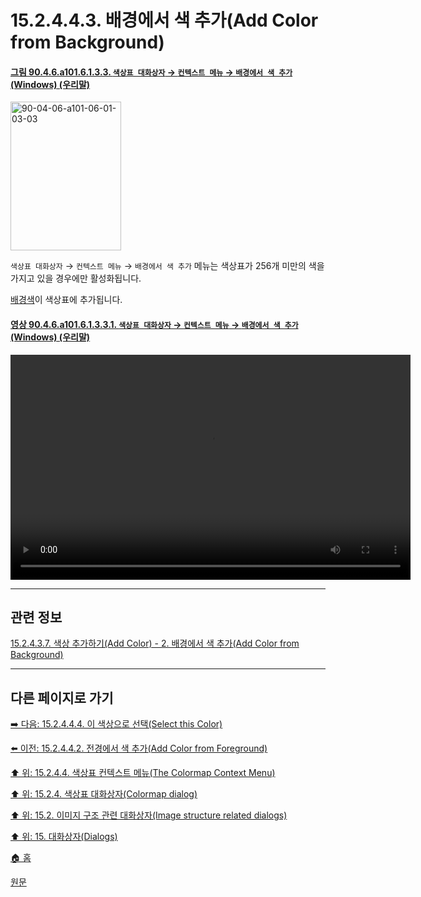 # 15.2.4.4.3. 배경에서 색 추가(Add Color from Background)

<a id="90-04-06-a101-06-01-03-03"></a>

#### [그림 90.4.6.a101.6.1.3.3. `색상표 대화상자` → `컨텍스트 메뉴` → `배경에서 색 추가` (Windows) (우리말)](./90-04-0006-colormap.md#90-04-06-a101-06-01-03-03)
<img width="177" height="238" alt="90-04-06-a101-06-01-03-03" src="https://github.com/wonder13662/gimp/assets/15767104/cc84be86-2ebe-4dca-a917-893a50675703" />

`색상표 대화상자` → `컨텍스트 메뉴` → `배경에서 색 추가` 메뉴는 색상표가 256개 미만의 색을 가지고 있을 경우에만 활성화됩니다.

[배경색](./19-glossaryx-background_color.md)이 색상표에 추가됩니다.

<a id="90-04-06-a101-06-01-03-03-01"></a>

#### [영상 90.4.6.a101.6.1.3.3.1. `색상표 대화상자` → `컨텍스트 메뉴` → `배경에서 색 추가` (Windows) (우리말)](./90-04-0006-colormap.md#90-04-06-a101-06-01-03-03-01)
<video controls="controls" width="640" height="360" src="https://github.com/wonder13662/gimp/assets/15767104/8bb7a4ad-ee73-42aa-b27f-cb8136b2bf54"></video>

***

## 관련 정보

[15.2.4.3.7. 색상 추가하기(Add Color) - 2. 배경에서 색 추가(Add Color from Background)](./15-02-04-03-07-add_color.md#15-02-04-03-07-s2)

***

## 다른 페이지로 가기

[➡️ 다음: 15.2.4.4.4. 이 색상으로 선택(Select this Color)](./15-02-04-04-04-select_this_color.md)

[⬅️ 이전: 15.2.4.4.2. 전경에서 색 추가(Add Color from Foreground)](./15-02-04-04-02-add_color_from_fg.md)

[⬆️ 위: 15.2.4.4. 색상표 컨텍스트 메뉴(The Colormap Context Menu)](./15-02-04-04-00-the_colormap_context_menu.md)

[⬆️ 위: 15.2.4. 색상표 대화상자(Colormap dialog)](./15-02-04-00-colormap-dialog.md)

[⬆️ 위: 15.2. 이미지 구조 관련 대화상자(Image structure related dialogs)](./15-02-00-image-structure-related-dialogs.md)

[⬆️ 위: 15. 대화상자(Dialogs)](./15-00-dialogs.md)

[🏠 홈](./00-home.md)

[원문](https://docs.gimp.org/2.10/ko/gimp-indexed-palette-dialog.html#gimp-indexed-palette-dialog-submenu)